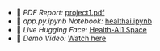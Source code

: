 - 📄 *PDF Report:* [project1.pdf](project1.pdf)
- 📓 *app.py.ipynb Notebook:* [healthai.ipynb](healthai.ipynb)
- 🤖 *Live Hugging Face:* [Health-AI1 Space](https://huggingface.co/spaces/23ucs518/healthAI)
- 🎥 *Demo Video:* [Watch here](https://drive.google.com/file/d/1D4XjsHYEiyDb51bT47hKyFnCs9Fxs3T7/view?usp=drivesdk)
